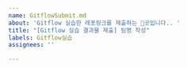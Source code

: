 ```yaml
---
name: GitflowSubmit.md
about: 'Gitflow 실습한 레포링크를 제출하는 곳입니다.. '
title: "[Gitflow 실습 결과물 제출] 팀명 작성"
labels: Gitflow실습
assignees: ''

---
```


